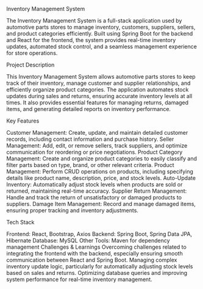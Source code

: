 Inventory Management System

The Inventory Management System is a full-stack application used by automotive parts stores to manage inventory, customers, suppliers, sellers, and product categories efficiently. Built using Spring Boot for the backend and React for the frontend, the system provides real-time inventory updates, automated stock control, and a seamless management experience for store operations.

Project Description

This Inventory Management System allows automotive parts stores to keep track of their inventory, manage customer and supplier relationships, and efficiently organize product categories. The application automates stock updates during sales and returns, ensuring accurate inventory levels at all times. It also provides essential features for managing returns, damaged items, and generating detailed reports on inventory performance.

Key Features

Customer Management: Create, update, and maintain detailed customer records, including contact information and purchase history.
Seller Management: Add, edit, or remove sellers, track suppliers, and optimize communication for reordering or price negotiations.
Product Category Management: Create and organize product categories to easily classify and filter parts based on type, brand, or other relevant criteria.
Product Management: Perform CRUD operations on products, including specifying details like product name, description, price, and stock levels.
Auto-Update Inventory: Automatically adjust stock levels when products are sold or returned, maintaining real-time accuracy.
Supplier Return Management: Handle and track the return of unsatisfactory or damaged products to suppliers.
Damage Item Management: Record and manage damaged items, ensuring proper tracking and inventory adjustments.


Tech Stack

Frontend: React, Bootstrap, Axios
Backend: Spring Boot, Spring Data JPA, Hibernate
Database: MySQL
Other Tools: Maven for dependency management
Challenges & Learnings
Overcoming challenges related to integrating the frontend with the backend, especially ensuring smooth communication between React and Spring Boot.
Managing complex inventory update logic, particularly for automatically adjusting stock levels based on sales and returns.
Optimizing database queries and improving system performance for real-time inventory management.
